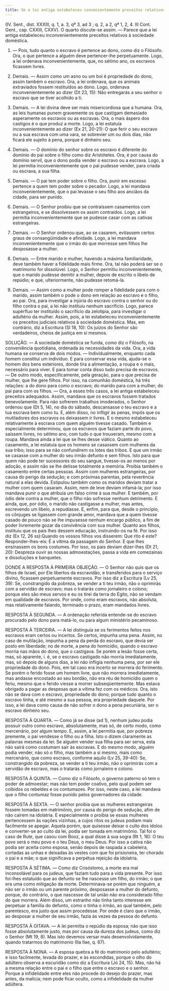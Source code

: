 ```yaml
---
title: Se a lei antiga estabeleceu convenientemente preceitos relativos à sociedade doméstica
---
```


(IV. Sent., dist. XXXIII, q. 1, a. 3, qª 3, ad 3 ; q. 2, a 2, qª 1, 2, 4. III Cont. Gent., cap. CXXIII, CXXV).
  O quarto discute-se assim. — Parece que a lei antiga estabeleceu inconvenientemente preceitos relativos à sociedade doméstica.  

1. — Pois, tudo quanto o escravo é pertence ao dono, como diz o Filósofo. Ora, o que pertence a alguém deve pertencer-lhe perpetuamente. Logo, a lei ordenava inconvenientemente, que, no sétimo ano, os escravos ficassem livres.  

2. Demais. — Assim como um asno ou um boi é propriedade do dono, assim também o escravo. Ora, a lei ordenava, que os animais extraviados fossem restituídos ao dono. Logo, ordenava inconvenientemente ao dizer (Dt 23, 15): Não entregarás a seu senhor o escravo que se tiver acolhido a ti.  

3. Demais. — A lei divina deve ser mais misericordiosa que a humana. Ora, as leis humanas punem gravemente os que castigam demasiado asperamente os escravos ou as escravas. Ora, o mais áspero dos castigos é o que produz a morte. Logo, a lei estatuía inconvenientemente ao dizer (Ex 21, 20-21): O que ferir o seu escravo ou a sua escrava com uma vara, se sobrevier um ou dois dias, não ficará ele sujeito à pena, porque é dinheiro seu.  

4. Demais. — O domínio do senhor sobre os escravo é diferente do domínio do pai sobre o filho como diz Aristóteles. Ora, é por causa do domínio servil, que o dono podia vender o escravo ou a escrava. Logo, a lei permitia inconvenientemente que o pai pudesse vender, para criada ou escrava, a sua filha.  

5. Demais. — O pai tem poder sobre o filho. Ora, punir em excesso pertence a quem tem poder sobre o pecador. Logo, a lei mandava inconvenientemente, que o pai levasse o seu filho aos anciãos da cidade, para ser punido.  

6. Demais. — O Senhor proibiu que se contraíssem casamentos com estrangeiros, e se dissolvessem os assim contraídos. Logo, a lei permitia inconvenientemente que se pudesse casar com as cativas estrangeiras.  

7. Demais. — O Senhor ordenou que, ao se casarem, evitassem certos graus de consangüinidade e afinidade. Logo, a lei mandava inconvenientemente que o irmão do que morresse sem filhos lhe desposasse a mulher. 

8. Demais. — Entre marido e mulher, havendo a máxima familiaridade, deve também haver a fidelidade mais firme. Ora, tal não poderá ser se o matrimonio for dissolúvel. Logo, o Senhor permitiu inconvenientemente, que o marido pudesse demitir a mulher, depois de escrito o libelo de repúdio; e que, ulteriormente, não pudesse retomá-la.  

9. Demais. — Assim como a mulher pode romper a fidelidade para com o marido, assim também o pode o dono em relação ao escravo e o filho, ao pai. Ora, para investigar a injúria do escravo contra o senhor ou do filho contra o pai, a lei não instituiu nenhum sacrifício. Logo, parece supérfluo ter instituído o sacrifício da zelotipia, para investigar o adultério da mulher. Assim, pois, a lei estabeleceu inconvenientemente os preceitos judiciais relativos à sociedade doméstica.  Mas, em contrário, diz a Escritura (Sl 18, 10): Os juízos do Senhor são verdadeiros, cheios de justiça em si mesmos.  

SOLUÇÃO. — A sociedade doméstica se funda, como diz o Filósofo, na conveniência quotidiana, ordenada às necessidades da vida. Ora, a vida humana se conserva de dois modos. — Individualmente, enquanto cada homem constitui um indivíduo. E para conservar essa vida, ajuda-se o homem dos bens exteriores, donde tira a alimentação, a roupa e o mais, necessário para viver. E para tomar conta disso tudo precisa de escravos. — De outro modo, especificamente, pela geração, para o que precisa de mulher, que lhe gere filhos. Por isso, na comunhão doméstica, há três relações: a do dono para como o escravo; do marido para com a mulher; do pai para com os filhos. — Ora, a esses três casos, a lei antiga estabeleceu preceitos adequados.  Assim, mandava que os escravos fossem tratados benevolamente. Para não sofrerem trabalhos imoderados, o Senhor ordenou que (Dt 5, 14), no dia do sábado, descansasse o teu escravo e a tua escrava bem como tu. E, além disso, no infligir às penas, impôs que os mutiladores dos escravos os deixassem ir livres. E o mesmo estabeleceu relativamente à escrava com quem alguém tivesse casado. Também e especialmente determinou, que os escravos que faziam parte do povo, saíssem livres, no sétimo ano, com tudo o que trouxeram, mesmo com a roupa. Mandava ainda a lei que se lhes desse viático.  Quanto ao casamento, a lei estatuía que os homens se casassem com mulheres da sua tribo; isso para se não confundirem os lotes das tribos. E que um irmão se casasse com a mulher do seu irmão defunto e sem filhos. Isto para que quem não pode ter sucessores do seu sangue, tivesse-os ao menos por adoção, e assim não se lhe delisse totalmente a memória. Proibia também o casamento entre certas pessoas. Assim com mulheres estrangeiras, por causa do perigo da sedução; e com próximas parentas, pela reverência natural a elas devida. Estipulou também como os maridos deviam tratar a mulher com quem casaram. Assim, nem de leve deviam infamá-la; por isso mandava punir o que atribuía um falso crime à sua mulher. E também, por ódio dele contra a mulher, que o filho não sofresse nenhum detrimento. E ainda, que, por ódio, o marido não castigasse a mulher, mas antes, escrevendo um libelo, a repudiasse. E, enfim, para que, desde o princípio, os cônjuges se ligassem com grande amor, mandava que a quem tivesse casado de pouco não se lhe impusesse nenhum encargo público, a fim de poder livremente gozar da convivência com sua mulher.  Quanto aos filhos, instituiu que os pais lhes dessem educação, instruindo-os na fé. Por isso diz (Ex 12, 26 ss):Quando os vossos filhos vos disserem: Que rito é este? Responder-lhes-eis: É a vítima da passagem do Senhor. E que lhes ensinassem os bons costumes. Por isso, os pais deviam dizer-lhes (Dt 21, 20): Despreza ouvir as nossas admoestações, passa a vida em comezainas e dissoluções e banquetes. 

DONDE A RESPOSTA À PRIMEIRA OBJEÇÃO. — O Senhor não quis que os filhos de Israel, por Ele libertos da escravidão, e transferidos para o serviço divino, ficassem perpetuamente escravos. Por isso diz a Escritura (Lv 25, 39): Se, constrangido da pobreza, se vender a ti teu irmão, não o oprimirás com a servidão de escravo; mas o tratarás como jornaleiro e colono; porque eles são meus servos e eu os tirei da terra do Egito, não se vendam em qualidade de escravos. Por onde, como eram escravos, não absoluta, mas relativamente falando, terminado o prazo, eram mandados livres.  

RESPOSTA À SEGUNDA. — A ordenação referida entende-se do escravo procurado pelo dono para matá-lo, ou para algum ministério pecaminoso.  

RESPOSTA À TERCEIRA. — A lei distinguia se os ferimentos feitos nos escravos eram certos ou incertos. Se certos, impunha uma pena. Assim, no caso de mutilação, impunha a pena da perda do escravo, que devia ser posto em liberdade; no de morte, a pena do homicídio, quando o escravo morria nas mãos do dono, que o castigava. Se porém a lesão fosse certa, mas, só aparente, i. é, se o escravo castigado não morria imediatamente, mas, só depois de alguns dias, a lei não infligia nenhuma pena, por ser ele propriedade do dono. Pois, em tal caso era incerto se morrera do ferimento. Se porém o ferido fosse um homem livre, que não morrera imediatamente, mas andasse encostado ao seu bordão, não era réu de homicídio quem o feriu, mesmo que o ferido viesse a morrer subseqüentemente. Mas estava obrigado a pagar as despesas que a vítima fez com os médicos. Ora, isto não se dava com o escravo, propriedade do dono; porque tudo quanto o escravo tinha, e até mesmo a sua pessoa, era propriedade daquele. Por isso, a lei dava como causa de não sofrer o dono a pena pecuniária, ser o escravo dinheiro seu.  

RESPOSTA À QUARTA. — Como já se disse (ad 1), nenhum judeu podia possuir outro como escravo, absolutamente, mas só, de certo modo, como mercenário, por algum tempo. E, assim, a lei permitia que, por pobreza premente, o pai vendesse o filho ou a filha. Isto o dizem claramente as palavras mesmas da lei: Se alguém vender sua filha para ser serva, esta não sairá como costumam sair às escravas. E do mesmo modo, alguém podia vender, não só o filho, mas também a si mesmo, mais como mercenário, que como escravo, conforme aquilo (Lv 25, 39-40): Se, constrangido da pobreza, se vender a ti teu irmão, não o oprimirás com a servidão de escravo, mas o tratarás como jornaleiro e colono.  

RESPOSTA À QUINTA. — Como diz o Filósofo, o governo paterno só tem o poder de admoestar; mas não tem poder coativo, pelo qual podem ser coibidos os rebeldes e os contumazes. Por isso, neste caso, a lei mandava que o filho contumaz fosse punido pelos governadores da cidade.  

RESPOSTA À SEXTA. — O senhor proibia que as mulheres estrangeiras fossem tomadas em matrimônio, por causa do perigo de sedução, afim de não caírem na idolatria. E especialmente o proibia se essas mulheres pertencessem às nações vizinhas, a cujos ritos os judeus podiam mais facilmente se apegar. Aquela porém, que quisesse deixar o culto dos ídolos e converter-se ao culto da lei, podia ser tomada em matrimônio. Tal foi o caso de Rute, que casou com Booz, a qual disse à sua sogra (Rt 1, 16): O teu povo será o meu povo e o teu Deus, o meu Deus. Por isso a cativa não podia ser aceita como esposa, senão depois de raspada a cabeleira, cortadas as unhas e deixadas às vestes com que foi prisioneira, ter chorado o pai e a mãe; o que significava a perpétua rejeição da idolatria.  

RESPOSTA À SÉTIMA. — Como diz Crisóstomo, a morte era mal inconsolável para os judeus, que faziam tudo para a vida presente. Por isso foi-lhes estatuído que ao defunto se lhe nascesse um filho, do irmão; o que era uma como mitigação da morte. Determinava-se porém que ninguém, a não ser o irmão ou um parente próximo, desposasse a mulher do defunto, porque, do contrário, o que nascesse de tal união não era considerado filho do que morrera. Além disso, um estranho não tinha tanto interesse em perpetuar a família do defunto, como o tinha o irmão, ao qual também, pelo parentesco, era justo que assim procedesse. Por onde é claro que o irmão, ao desposar a mulher de seu irmão, fazia às vezes da pessoa do defunto.  

RESPOSTA À OITAVA. — A lei permitia o repúdio da esposa; não que isso fosse absolutamente justo, mas por causa da dureza dos judeus, como diz o Senhor (Mt 19, 8). Mas isto devemos versar mais desenvolvidamente, quando tratarmos do matrimonio (IIa IIae, q. 67).
  

RESPOSTA À NONA. — A esposa quebra a fé do matrimonio pelo adultério; e isso facilmente, levada do prazer, e às escondidas, porque o olho do adúltero observa a escuridão como diz a Escritura (Jó 24, 15).
 Mas, não há a mesma relação entre o pai e o filho que entre o escravo e o senhor. Porque a infidelidade entre eles não procede do desejo do prazer, mas antes, da malícia; nem pode ficar oculto, como a infidelidade da mulher adúltera.
